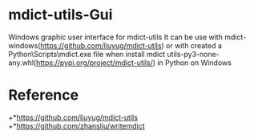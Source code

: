 # mdict-utils-Gui
Windows graphic user interface for mdict-utils
It can be use with mdict-windows(https://github.com/liuyug/mdict-utils) or with created a 
Python\Scripts\mdict.exe file when install mdict utils-py3-none-any.whl(https://pypi.org/project/mdict-utils/) in Python on Windows  
# Reference
+*https://github.com/liuyug/mdict-utils
+*https://github.com/zhansliu/writemdict

